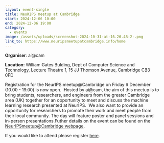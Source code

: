 ```yaml
---
layout: event-single
title: NeuRIPS meetup at Cambridge
start: 2024-12-06 10:00
end: 2024-12-06 19:00
category:
  - events
image: /assets/uploads/screenshot-2024-10-31-at-16.26.48-2-.png
link_to: https://www.neuripsmeetupatcambridge.info/home
---
```

**Organiser**: ai@cam

**Location:** William Gates Bulding, Dept of Computer Science and Technology, Lecture Theatre 1, 15 JJ Thomson Avenue, Cambridge CB3 0FD

Registration for the NeurIPS meetup@Cambridge on Friday 6 December (10.00 - 19.00) is now open.  Hosted by ai@cam, the aim of this meetup is to bring students, researchers, and engineers from the greater Cambridge area (UK) together for an opportunity to meet and discuss the machine learning research presented at NeurIPS.  We also want to provide an opportunity for researchers to promote their work and meet people from their local community. The day will feature poster and panel sessions and in-person presentations.Futher details on the event can be found on the [NeurIPSmeetup@Cambridge webpage](https://www.neuripsmeetupatcambridge.info/home).

If you would like to attend please register [here](https://www.eventbrite.co.uk/e/neurips-cambridge-2024-tickets-1069228714869?aff=oddtdtcreator).